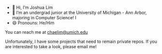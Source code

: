 - 👋 Hi, I’m Joshua Lim
- 🌱 I’m an undergrad junior at the University of Michigan - Ann Arbor, majoring in Computer Science! I
- 😄 Pronouns: He/Him

You can reach me at chaelim@umich.edu

Unfortunately, I have some projects that need to remain private repos. If you are interested to take a look, please email me!  

<!---
joshu4lim/joshu4lim is a ✨ special ✨ repository because its `README.md` (this file) appears on your GitHub profile.
You can click the Preview link to take a look at your changes.
--->
